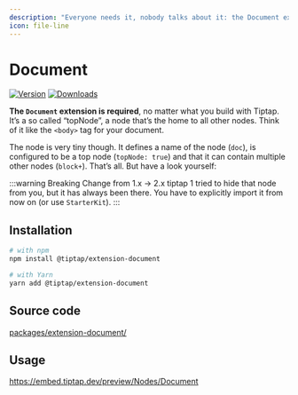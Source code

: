 ```yaml
---
description: "Everyone needs it, nobody talks about it: the Document extension."
icon: file-line
---
```


# Document
[![Version](https://img.shields.io/npm/v/@tiptap/extension-document.svg?label=version)](https://www.npmjs.com/package/@tiptap/extension-document)
[![Downloads](https://img.shields.io/npm/dm/@tiptap/extension-document.svg)](https://npmcharts.com/compare/@tiptap/extension-document?minimal=true)

**The `Document` extension is required**, no matter what you build with Tiptap. It’s a so called “topNode”, a node that’s the home to all other nodes. Think of it like the `<body>` tag for your document.

The node is very tiny though. It defines a name of the node (`doc`), is configured to be a top node (`topNode: true`) and that it can contain multiple other nodes (`block+`). That’s all. But have a look yourself:

:::warning Breaking Change from 1.x → 2.x
tiptap 1 tried to hide that node from you, but it has always been there. You have to explicitly import it from now on (or use `StarterKit`).
:::

## Installation
```bash
# with npm
npm install @tiptap/extension-document

# with Yarn
yarn add @tiptap/extension-document
```

## Source code
[packages/extension-document/](https://github.com/ueberdosis/tiptap/blob/main/packages/extension-document/)

## Usage
https://embed.tiptap.dev/preview/Nodes/Document
